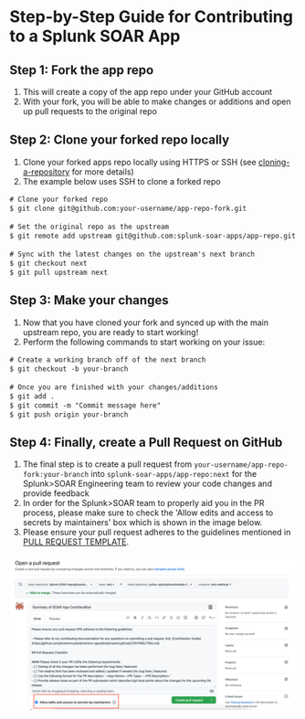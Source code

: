 # Step-by-Step Guide for Contributing to a Splunk SOAR App

## Step 1: Fork the app repo

1. This will create a copy of the app repo under your GitHub account
1. With your fork, you will be able to make changes or additions and open up pull requests to the original repo

## Step 2: Clone your forked repo locally

1. Clone your forked apps repo locally using HTTPS or SSH (see [cloning-a-repository](https://docs.github.com/en/repositories/creating-and-managing-repositories/cloning-a-repository) for more details)
1. The example below uses SSH to clone a forked repo

  ```
  # Clone your forked repo 
  $ git clone git@github.com:your-username/app-repo-fork.git
  
  # Set the original repo as the upstream
  $ git remote add upstream git@github.com:splunk-soar-apps/app-repo.git 
  
  # Sync with the latest changes on the upstream's next branch
  $ git checkout next
  $ git pull upstream next
  ``` 
  
## Step 3: Make your changes

1. Now that you have cloned your fork and synced up with the main upstream repo, you are ready to start working!
1. Perform the following commands to start working on your issue:

  ```
  # Create a working branch off of the next branch
  $ git checkout -b your-branch
  
  # Once you are finished with your changes/additions
  $ git add .
  $ git commit -m "Commit message here"
  $ git push origin your-branch
  ``` 

## Step 4: Finally, create a Pull Request on GitHub
 
 1. The final step is to create a pull request from `your-username/app-repo-fork:your-branch` into `splunk-soar-apps/app-repo:next` for the Splunk>SOAR Engineering team to review your code changes and provide feedback
 1. In order for the Splunk>SOAR team to properly aid you in the PR process, please make sure to check the 'Allow edits and access to secrets by maintainers' box which is shown in the image below.
 1. Please ensure your pull request adheres to the guidelines mentioned in [PULL REQUEST TEMPLATE](https://github.com/splunk-soar-apps/.github/blob/main/.github/pull_request_template.md).
 
![PR](Images/example_pr.png)